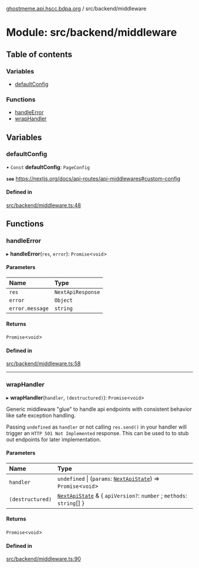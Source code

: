 [ghostmeme.api.hscc.bdpa.org](../README.md) / src/backend/middleware

# Module: src/backend/middleware

## Table of contents

### Variables

- [defaultConfig](src_backend_middleware.md#defaultconfig)

### Functions

- [handleError](src_backend_middleware.md#handleerror)
- [wrapHandler](src_backend_middleware.md#wraphandler)

## Variables

### defaultConfig

• `Const` **defaultConfig**: `PageConfig`

**`see`** https://nextjs.org/docs/api-routes/api-middlewares#custom-config

#### Defined in

[src/backend/middleware.ts:48](https://github.com/nhscc/ghostmeme.api.hscc.bdpa.org/blob/40f330c/src/backend/middleware.ts#L48)

## Functions

### handleError

▸ **handleError**(`res`, `error`): `Promise`<`void`\>

#### Parameters

| Name | Type |
| :------ | :------ |
| `res` | `NextApiResponse` |
| `error` | `Object` |
| `error.message` | `string` |

#### Returns

`Promise`<`void`\>

#### Defined in

[src/backend/middleware.ts:58](https://github.com/nhscc/ghostmeme.api.hscc.bdpa.org/blob/40f330c/src/backend/middleware.ts#L58)

___

### wrapHandler

▸ **wrapHandler**(`handler`, `(destructured)`): `Promise`<`void`\>

Generic middleware "glue" to handle api endpoints with consistent behavior
like safe exception handling.

Passing `undefined` as `handler` or not calling `res.send()` in your handler
will trigger an `HTTP 501 Not Implemented` response. This can be used to to
stub out endpoints for later implementation.

#### Parameters

| Name | Type |
| :------ | :------ |
| `handler` | `undefined` \| (`params`: [`NextApiState`](types_global.md#nextapistate)) => `Promise`<`void`\> |
| `(destructured)` | [`NextApiState`](types_global.md#nextapistate) & { `apiVersion?`: `number` ; `methods`: `string`[]  } |

#### Returns

`Promise`<`void`\>

#### Defined in

[src/backend/middleware.ts:90](https://github.com/nhscc/ghostmeme.api.hscc.bdpa.org/blob/40f330c/src/backend/middleware.ts#L90)
